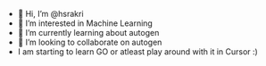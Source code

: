 - 👋 Hi, I’m @hsrakri
- 👀 I’m interested in Machine Learning
- 🌱 I’m currently learning about autogen
- 💞️ I’m looking to collaborate on autogen
- I am starting to learn GO or atleast play around with it in Cursor :)


<!---
hsrakri/hsrakri is a ✨ special ✨ repository because its `README.md` (this file) appears on your GitHub profile.
You can click the Preview link to take a look at your changes.
--->
